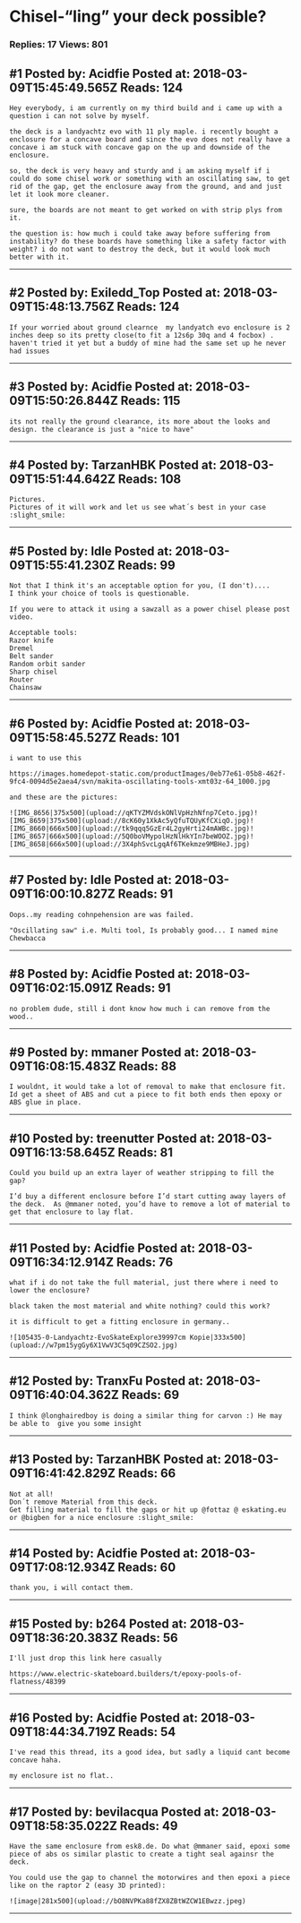 # Chisel-&ldquo;ling&rdquo; your deck possible?

### Replies: 17 Views: 801

## \#1 Posted by: Acidfie Posted at: 2018-03-09T15:45:49.565Z Reads: 124

```
Hey everybody, i am currently on my third build and i came up with a question i can not solve by myself.

the deck is a landyachtz evo with 11 ply maple. i recently bought a enclosure for a concave board and since the evo does not really have a concave i am stuck with concave gap on the up and downside of the enclosure.

so, the deck is very heavy and sturdy and i am asking myself if i could do some chisel work or something with an oscillating saw, to get rid of the gap, get the enclosure away from the ground, and and just let it look more cleaner.

sure, the boards are not meant to get worked on with strip plys from it.

the question is: how much i could take away before suffering from instability? do these boards have something like a safety factor with weight? i do not want to destroy the deck, but it would look much better with it.
```

---
## \#2 Posted by: Exiledd_Top Posted at: 2018-03-09T15:48:13.756Z Reads: 124

```
If your worried about ground clearnce  my landyatch evo enclosure is 2 inches deep so its pretty close(to fit a 12s6p 30q and 4 focbox) . haven't tried it yet but a buddy of mine had the same set up he never had issues
```

---
## \#3 Posted by: Acidfie Posted at: 2018-03-09T15:50:26.844Z Reads: 115

```
its not really the ground clearance, its more about the looks and design. the clearance is just a "nice to have"
```

---
## \#4 Posted by: TarzanHBK Posted at: 2018-03-09T15:51:44.642Z Reads: 108

```
Pictures.
Pictures of it will work and let us see what´s best in your case :slight_smile:
```

---
## \#5 Posted by: Idle Posted at: 2018-03-09T15:55:41.230Z Reads: 99

```
Not that I think it's an acceptable option for you, (I don't)....
I think your choice of tools is questionable.

If you were to attack it using a sawzall as a power chisel please post video.

Acceptable tools:
Razor knife 
Dremel 
Belt sander
Random orbit sander
Sharp chisel 
Router
Chainsaw
```

---
## \#6 Posted by: Acidfie Posted at: 2018-03-09T15:58:45.527Z Reads: 101

```
i want to use this

https://images.homedepot-static.com/productImages/0eb77e61-05b8-462f-9fc4-0094d5e2aea4/svn/makita-oscillating-tools-xmt03z-64_1000.jpg

and these are the pictures:

![IMG_8656|375x500](upload://qKTYZMVdskONlVpHzhNfnp7Ceto.jpg)![IMG_8659|375x500](upload://8cK60y1XkAc5yQfuTQUyKfCXiqO.jpg)![IMG_8660|666x500](upload://tk9qqq5GzEr4L2gyHrti24mAWBc.jpg)![IMG_8657|666x500](upload://5Q0boVMypolHzNlHkYIn7beWOOZ.jpg)![IMG_8658|666x500](upload://3X4phSvcLgqAf6TKekmze9MBHeJ.jpg)
```

---
## \#7 Posted by: Idle Posted at: 2018-03-09T16:00:10.827Z Reads: 91

```
Oops..my reading cohnpehension are was failed.

"Oscillating saw" i.e. Multi tool, Is probably good... I named mine Chewbacca
```

---
## \#8 Posted by: Acidfie Posted at: 2018-03-09T16:02:15.091Z Reads: 91

```
no problem dude, still i dont know how much i can remove from the wood..
```

---
## \#9 Posted by: mmaner Posted at: 2018-03-09T16:08:15.483Z Reads: 88

```
I wouldnt, it would take a lot of removal to make that enclosure fit.  Id get a sheet of ABS and cut a piece to fit both ends then epoxy or ABS glue in place.
```

---
## \#10 Posted by: treenutter Posted at: 2018-03-09T16:13:58.645Z Reads: 81

```
Could you build up an extra layer of weather stripping to fill the gap? 

I’d buy a different enclosure before I’d start cutting away layers of the deck.  As @mmaner noted, you’d have to remove a lot of material to get that enclosure to lay flat.
```

---
## \#11 Posted by: Acidfie Posted at: 2018-03-09T16:34:12.914Z Reads: 76

```
what if i do not take the full material, just there where i need to lower the enclosure?

black taken the most material and white nothing? could this work?

it is difficult to get a fitting enclosure in germany.. 

![105435-0-Landyachtz-EvoSkateExplore39997cm Kopie|333x500](upload://w7pm15ygGy6X1VwV3C5q09CZSO2.jpg)
```

---
## \#12 Posted by: TranxFu Posted at: 2018-03-09T16:40:04.362Z Reads: 69

```
I think @longhairedboy is doing a similar thing for carvon :) He may be able to  give you some insight
```

---
## \#13 Posted by: TarzanHBK Posted at: 2018-03-09T16:41:42.829Z Reads: 66

```
Not at all!
Don´t remove Material from this deck.
Get filling material to fill the gaps or hit up @fottaz @ eskating.eu or @bigben for a nice enclosure :slight_smile:
```

---
## \#14 Posted by: Acidfie Posted at: 2018-03-09T17:08:12.934Z Reads: 60

```
thank you, i will contact them.
```

---
## \#15 Posted by: b264 Posted at: 2018-03-09T18:36:20.383Z Reads: 56

```
I'll just drop this link here casually

https://www.electric-skateboard.builders/t/epoxy-pools-of-flatness/48399
```

---
## \#16 Posted by: Acidfie Posted at: 2018-03-09T18:44:34.719Z Reads: 54

```
I've read this thread, its a good idea, but sadly a liquid cant become concave haha.

my enclosure ist no flat..
```

---
## \#17 Posted by: bevilacqua Posted at: 2018-03-09T18:58:35.022Z Reads: 49

```
Have the same enclosure from esk8.de. Do what @mmaner said, epoxi some piece of abs os similar plastic to create a tight seal againsr the deck.

You could use the gap to channel the motorwires and then epoxi a piece like on the raptor 2 (easy 3D printed):

![image|281x500](upload://bO8NVPKa88fZX8ZBtWZCW1EBwzz.jpeg)
```

---
